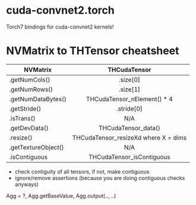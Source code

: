 cuda-convnet2.torch
===================

Torch7 bindings for cuda-convnet2 kernels!


NVMatrix to THTensor cheatsheet
===============================

| NVMatrix            | THCudaTensor |
| --------------------|:-------------:|
| .getNumCols()       | .size[0]
| .getNumRows()       | .size[1]
| .getNumDataBytes()  | THCudaTensor_nElement() * 4
| .getStride()        | .stride[0] 
| .isTrans()          | N/A
| .getDevData()       | THCudaTensor_data()
| .resize()           | THCudaTensor_resizeXd where X = dims
| .getTextureObject() | N/A
| .isContiguous       | THCudaTensor_isContiguous

* check contiguity of all tensors, if not, make contiguous
* ignore/remove assertions (because you are doing contiguous checks anyways)

Agg = ?, Agg.getBaseValue, Agg.output(.., ..)
